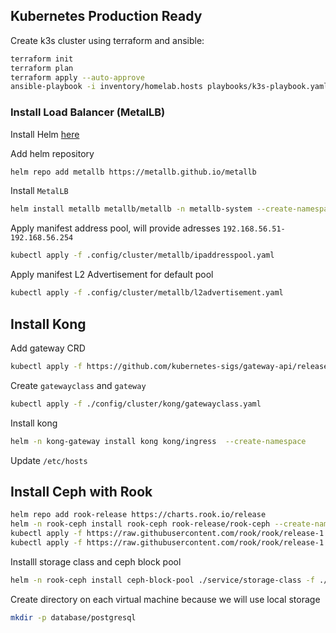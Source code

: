## Kubernetes Production Ready

Create k3s cluster using terraform and ansible:
```bash
terraform init
terraform plan
terraform apply --auto-approve
ansible-playbook -i inventory/homelab.hosts playbooks/k3s-playbook.yaml
```

### Install Load Balancer (MetalLB)

Install Helm [here](https://helm.sh/docs/intro/install/)

Add helm repository
```bash
helm repo add metallb https://metallb.github.io/metallb
```

Install `MetalLB`
```bash
helm install metallb metallb/metallb -n metallb-system --create-namespace
```

Apply manifest address pool, will provide adresses `192.168.56.51-192.168.56.254`

```bash
kubectl apply -f .config/cluster/metallb/ipaddresspool.yaml
```

Apply manifest L2 Advertisement for default pool

```bash
kubectl apply -f .config/cluster/metallb/l2advertisement.yaml
```

## Install Kong
Add gateway CRD
```bash
kubectl apply -f https://github.com/kubernetes-sigs/gateway-api/releases/download/v1.1.0/standard-install.yaml
```

Create `gatewayclass` and `gateway`
```bash
kubectl apply -f ./config/cluster/kong/gatewayclass.yaml 
```

Install kong
```bash
helm -n kong-gateway install kong kong/ingress  --create-namespace
```
Update `/etc/hosts`

## Install Ceph with Rook

```bash
helm repo add rook-release https://charts.rook.io/release
helm -n rook-ceph install rook-ceph rook-release/rook-ceph --create-namespace
kubectl apply -f https://raw.githubusercontent.com/rook/rook/release-1.14/deploy/examples/cluster.yaml
kubectl apply -f https://raw.githubusercontent.com/rook/rook/release-1.14/deploy/examples/operator.yaml
```

Installl storage class and ceph block pool
```bash
helm -n rook-ceph install ceph-block-pool ./service/storage-class -f ./service/storage-class/values.yaml
```

Create directory on each virtual machine because we will use local storage
```bash
mkdir -p database/postgresql
```